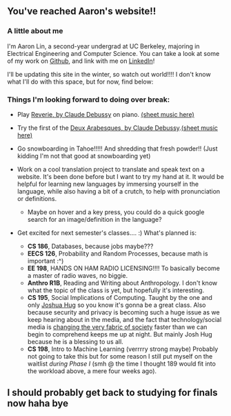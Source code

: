 ## You've reached Aaron's website!!
### A little about me
  I'm Aaron Lin, a second-year undergrad at UC Berkeley, majoring in Electrical Engineering and Computer Science. You can take a look at some of my work on [Github](https://github.com/lin-aaron/), and link with me on [LinkedIn](https://linkedin.com/aaron-lin8)! 

I'll be updating this site in the winter, so watch out world!!!! I don't know what I'll do with this space, but for now, find below:

### Things I'm looking forward to doing over break:
* Play [Reverie, by Claude Debussy](https://www.youtube.com/watch?v=vqXwzUW_fhM) on piano. [(sheet music here)](http://ks.petruccimusiclibrary.org/files/imglnks/usimg/9/97/IMSLP14012-Debussy_-_R%C3%AAverie_(piano).pdf)

* Try the first of the [Deux Arabesques, by Claude Debussy](https://www.youtube.com/watch?v=Yh36PaE-Pf0).[(sheet music here)](http://ks.petruccimusiclibrary.org/files/imglnks/usimg/3/37/IMSLP02821-Debussy-L066.pdf)

* Go snowboarding in Tahoe!!!!! And shredding that fresh powder!! (Just kidding I'm not that good at snowboarding yet)

* Work on a cool translation project to translate and speak text on a website. It's been done before but I want to try my hand at it. It would be helpful for learning new languages by immersing yourself in the language, while also having a bit of a crutch, to help with pronunciation or definitions. 
  * Maybe on hover and a key press, you could do a quick google search for an image/definition in the language?

* Get excited for next semester's classes.... :) What's planned is:
  * __CS 186__, Databases, because jobs maybe???
  * __EECS 126__, Probability and Random Processes, because math is important :^)
  * __EE 198__, HANDS ON HAM RADIO LICENSING!!!! To basically become a master of radio waves, no biggie.
  * __Anthro R1B__, Reading and Writing about Anthropology. I don't know what the topic of the class is yet, but hopefully it's interesting.
  * __CS 195__, Social Implications of Computing. Taught by the one and only [Joshua Hug](https://www2.eecs.berkeley.edu/Faculty/Homepages/joshhug.html) so you know it's gonna be a great class. Also because security and privacy is becoming such a huge issue as we keep hearing about in the media, and the fact that technology/social media is [changing the very fabric of society](https://www.youtube.com/watch?time_continue=1281&v=PMotykw0SIk) faster than we can begin to comprehend keeps me up at night. But mainly Josh Hug because he is a blessing to us all. 
  * __CS 198__, Intro to Machine Learning (verrrry strong maybe) Probably not going to take this but for some reason I still put myself on the waitlist  *during Phase I* (smh @ the time I thought 189 would fit into the workload above, a mere four weeks ago).


## I should probably get back to studying for finals now haha bye
